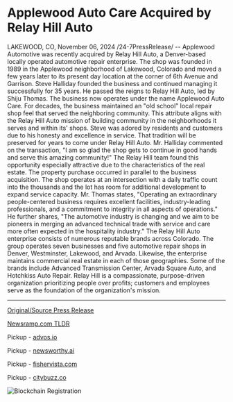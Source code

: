 # Applewood Auto Care Acquired by Relay Hill Auto

LAKEWOOD, CO, November 06, 2024 /24-7PressRelease/ -- Applewood Automotive was recently acquired by Relay Hill Auto, a Denver-based locally operated automotive repair enterprise. The shop was founded in 1989 in the Applewood neighborhood of Lakewood, Colorado and moved a few years later to its present day location at the corner of 6th Avenue and Garrison. Steve Halliday founded the business and continued managing it successfully for 35 years. He passed the reigns to Relay Hill Auto, led by Shiju Thomas. The business now operates under the name Applewood Auto Care.  For decades, the business maintained an "old school" local repair shop feel that served the neighboring community. This attribute aligns with the Relay Hill Auto mission of building community in the neighborhoods it serves and within its' shops. Steve was adored by residents and customers due to his honesty and excellence in service. That tradition will be preserved for years to come under Relay Hill Auto. Mr. Halliday commented on the transaction, "I am so glad the shop gets to continue in good hands and serve this amazing community!"  The Relay Hill team found this opportunity especially attractive due to the characteristics of the real estate. The property purchase occurred in parallel to the business acquisition. The shop operates at an intersection with a daily traffic count into the thousands and the lot has room for additional development to expand service capacity. Mr. Thomas states, "Operating an extraordinary people-centered business requires excellent facilities, industry-leading professionals, and a commitment to integrity in all aspects of operations." He further shares, "The automotive industry is changing and we aim to be pioneers in merging an advanced technical trade with service and care more often expected in the hospitality industry."  The Relay Hill Auto enterprise consists of numerous reputable brands across Colorado. The group operates seven businesses and five automotive repair shops in Denver, Westminster, Lakewood, and Arvada. Likewise, the enterprise maintains commercial real estate in each of those geographies. Some of the brands include Advanced Transmission Center, Arvada Square Auto, and Hotchkiss Auto Repair. Relay Hill is a compassionate, purpose-driven organization prioritizing people over profits; customers and employees serve as the foundation of the organization's mission. 

---

[Original/Source Press Release](https://www.24-7pressrelease.com/press-release/515929/applewood-auto-care-acquired-by-relay-hill-auto)
                    

[Newsramp.com TLDR](https://newsramp.comNone) 


Pickup - [advos.io](https://advos.io/en/relay-hill-auto-acquires-applewood-automotive-expanding-denver-area-presence/20248318)

Pickup - [newsworthy.ai](https://newsworthy.ai/curated/relay-hill-auto-acquires-applewood-automotive-expanding-denver-area-presence/20248318)

Pickup - [fishervista.com](https://fishervista.com/en/relay-hill-auto-acquires-applewood-automotive-expanding-denver-area-presence/20248318)

Pickup - [citybuzz.co](https://citybuzz.co/relay-hill-auto-acquires-applewood-automotive-in-lakewood-colorado)
 

 



![Blockchain Registration](https://cdn.newsramp.app/24-7PressRelease/qrcode/2411/7/quay1A70.webp)